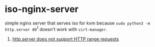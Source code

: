 # iso-nginx-server

simple nginx server that serves iso for kvm because `sudo python3 -m http.server 80`<sup>1</sup> doesn't work with `virt-manager`.




1. [http.server does not support HTTP range requests](https://bugs.python.org/issue42643)